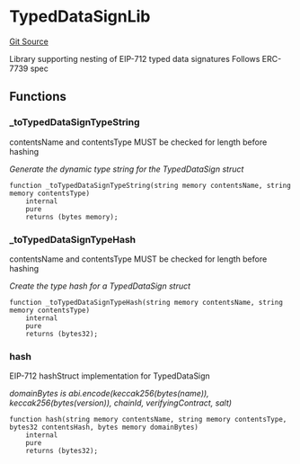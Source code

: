 # TypedDataSignLib
[Git Source](https://github.com/Uniswap/minimal-delegation/blob/8189d62a80ed3ac2bd308849641dca52350f024a/src/libraries/TypedDataSignLib.sol)

Library supporting nesting of EIP-712 typed data signatures
Follows ERC-7739 spec


## Functions
### _toTypedDataSignTypeString

contentsName and contentsType MUST be checked for length before hashing

*Generate the dynamic type string for the TypedDataSign struct*


```solidity
function _toTypedDataSignTypeString(string memory contentsName, string memory contentsType)
    internal
    pure
    returns (bytes memory);
```

### _toTypedDataSignTypeHash

contentsName and contentsType MUST be checked for length before hashing

*Create the type hash for a TypedDataSign struct*


```solidity
function _toTypedDataSignTypeHash(string memory contentsName, string memory contentsType)
    internal
    pure
    returns (bytes32);
```

### hash

EIP-712 hashStruct implementation for TypedDataSign

*domainBytes is abi.encode(keccak256(bytes(name)), keccak256(bytes(version)), chainId, verifyingContract, salt)*


```solidity
function hash(string memory contentsName, string memory contentsType, bytes32 contentsHash, bytes memory domainBytes)
    internal
    pure
    returns (bytes32);
```

